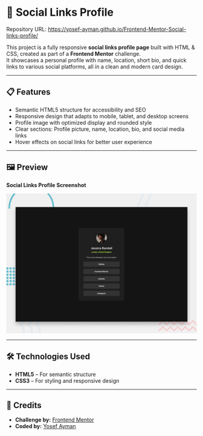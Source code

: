 # 👤 Social Links Profile

Repository URL: https://yosef-ayman.github.io/Frontend-Mentor-Social-links-profile/

This project is a fully responsive **social links profile page** built with HTML & CSS, created as part of a **Frontend Mentor** challenge.  
It showcases a personal profile with name, location, short bio, and quick links to various social platforms, all in a clean and modern card design.

---

## 📋 Features
- Semantic HTML5 structure for accessibility and SEO  
- Responsive design that adapts to mobile, tablet, and desktop screens  
- Profile image with optimized display and rounded style  
- Clear sections: Profile picture, name, location, bio, and social media links  
- Hover effects on social links for better user experience  

---

## 🖼 Preview
**Social Links Profile Screenshot**

![Preview Screenshot](preview.jpg)  

---

## 🛠 Technologies Used
- **HTML5** – For semantic structure  
- **CSS3** – For styling and responsive design  

---

## 📜 Credits
- **Challenge by:** [Frontend Mentor](https://www.frontendmentor.io?ref=challenge)  
- **Coded by:** [Yosef Ayman](https://github.com/Yosef-Ayman)
